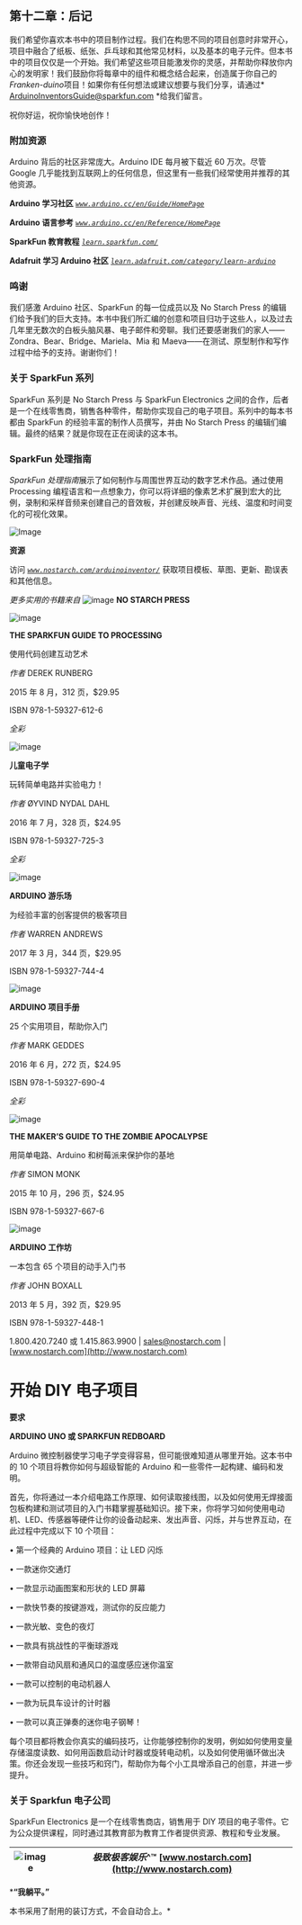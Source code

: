 ## 第十二章：后记

我们希望你喜欢本书中的项目制作过程。我们在构思不同的项目创意时非常开心，项目中融合了纸板、纸张、乒乓球和其他常见材料，以及基本的电子元件。但本书中的项目仅仅是一个开始。我们希望这些项目能激发你的灵感，并帮助你释放你内心的发明家！我们鼓励你将每章中的组件和概念结合起来，创造属于你自己的*Franken-duino*项目！如果你有任何想法或建议想要与我们分享，请通过* ArduinoInventorsGuide@sparkfun.com *给我们留言。

祝你好运，祝你愉快地创作！

### 附加资源

Arduino 背后的社区非常庞大。Arduino IDE 每月被下载近 60 万次。尽管 Google 几乎能找到互联网上的任何信息，但这里有一些我们经常使用并推荐的其他资源。

**Arduino 学习社区** *[`www.arduino.cc/en/Guide/HomePage`](https://www.arduino.cc/en/Guide/HomePage)*

**Arduino 语言参考** *[`www.arduino.cc/en/Reference/HomePage`](https://www.arduino.cc/en/Reference/HomePage)*

**SparkFun 教育教程** *[`learn.sparkfun.com/`](https://learn.sparkfun.com/)*

**Adafruit 学习 Arduino 社区** *[`learn.adafruit.com/category/learn-arduino`](https://learn.adafruit.com/category/learn-arduino)*

### 鸣谢

我们感激 Arduino 社区、SparkFun 的每一位成员以及 No Starch Press 的编辑们给予我们的巨大支持。本书中我们所汇编的创意和项目归功于这些人，以及过去几年里无数次的白板头脑风暴、电子邮件和旁聊。我们还要感谢我们的家人——Zondra、Bear、Bridge、Mariela、Mia 和 Maeva——在测试、原型制作和写作过程中给予的支持。谢谢你们！

### 关于 SparkFun 系列

SparkFun 系列是 No Starch Press 与 SparkFun Electronics 之间的合作，后者是一个在线零售商，销售各种零件，帮助你实现自己的电子项目。系列中的每本书都由 SparkFun 的经验丰富的制作人员撰写，并由 No Starch Press 的编辑们编辑。最终的结果？就是你现在正在阅读的这本书。

### SparkFun 处理指南

*SparkFun 处理指南*展示了如何制作与周围世界互动的数字艺术作品。通过使用 Processing 编程语言和一点想象力，你可以将详细的像素艺术扩展到宏大的比例，录制和采样音频来创建自己的音效板，并创建反映声音、光线、温度和时间变化的可视化效果。

![Image](img/310fig01.jpg)

**资源**

访问 *[`www.nostarch.com/arduinoinventor/`](https://www.nostarch.com/arduinoinventor/)* 获取项目模板、草图、更新、勘误表和其他信息。

*更多实用的书籍来自* ![image](img/f312-01.jpg) **NO STARCH PRESS**

![image](img/f312-02.jpg)

**THE SPARKFUN GUIDE TO PROCESSING**

使用代码创建互动艺术

*作者* DEREK RUNBERG

2015 年 8 月，312 页，$29.95

ISBN 978-1-59327-612-6

*全彩*

![image](img/f312-03.jpg)

**儿童电子学**

玩转简单电路并实验电力！

*作者* ØYVIND NYDAL DAHL

2016 年 7 月，328 页，$24.95

ISBN 978-1-59327-725-3

*全彩*

![image](img/f312-04.jpg)

**ARDUINO 游乐场**

为经验丰富的创客提供的极客项目

*作者* WARREN ANDREWS

2017 年 3 月，344 页，$29.95

ISBN 978-1-59327-744-4

![image](img/f312-05.jpg)

**ARDUINO 项目手册**

25 个实用项目，帮助你入门

*作者* MARK GEDDES

2016 年 6 月，272 页，$24.95

ISBN 978-1-59327-690-4

*全彩*

![image](img/f312-06.jpg)

**THE MAKER’S GUIDE TO THE ZOMBIE APOCALYPSE**

用简单电路、Arduino 和树莓派来保护你的基地

*作者* SIMON MONK

2015 年 10 月，296 页，$24.95

ISBN 978-1-59327-667-6

![image](img/f312-07.jpg)

**ARDUINO 工作坊**

一本包含 65 个项目的动手入门书

*作者* JOHN BOXALL

2013 年 5 月，392 页，$29.95

ISBN 978-1-59327-448-1

1.800.420.7240 或 1.415.863.9900 | sales@nostarch.com | [www.nostarch.com](http://www.nostarch.com)

# 开始 DIY 电子项目

**要求**

**ARDUINO UNO 或 SPARKFUN REDBOARD**

Arduino 微控制器使学习电子学变得容易，但可能很难知道从哪里开始。这本书中的 10 个项目将教你如何与超级智能的 Arduino 和一些零件一起构建、编码和发明。

首先，你将通过一本介绍电路工作原理、如何读取接线图，以及如何使用无焊接面包板构建和测试项目的入门书籍掌握基础知识。接下来，你将学习如何使用电动机、LED、传感器等硬件让你的设备动起来、发出声音、闪烁，并与世界互动，在此过程中完成以下 10 个项目：

• 第一个经典的 Arduino 项目：让 LED 闪烁

• 一款迷你交通灯

• 一款显示动画图案和形状的 LED 屏幕

• 一款快节奏的按键游戏，测试你的反应能力

• 一款光敏、变色的夜灯

• 一款具有挑战性的平衡球游戏

• 一款带自动风扇和通风口的温度感应迷你温室

• 一款可以控制的电动机器人

• 一款为玩具车设计的计时器

• 一款可以真正弹奏的迷你电子钢琴！

每个项目都将教会你真实的编码技巧，让你能够控制你的发明，例如如何使用变量存储温度读数、如何用函数启动计时器或旋转电动机，以及如何使用循环做出决策。你还会发现一些技巧和窍门，帮助你为每个小工具增添自己的创意，并进一步提升。

### 关于 Sparkfun 电子公司

SparkFun Electronics 是一个在线零售商店，销售用于 DIY 项目的电子零件。它为公众提供课程，同时通过其教育部为教育工作者提供资源、教程和专业发展。

| ![image](img/bc.jpg) | ***极致极客娱乐*^™** **[www.nostarch.com](http://www.nostarch.com)** |
| --- | --- |

***“我躺平。”**

本书采用了耐用的装订方式，不会自动合上。*
